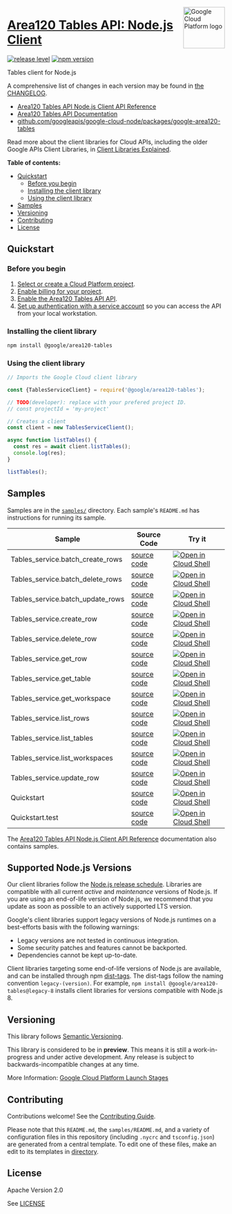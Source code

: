 [//]: # "This README.md file is auto-generated, all changes to this file will be lost."
[//]: # "To regenerate it, use `python -m synthtool`."
<img src="https://avatars2.githubusercontent.com/u/2810941?v=3&s=96" alt="Google Cloud Platform logo" title="Google Cloud Platform" align="right" height="96" width="96"/>

# [Area120 Tables API: Node.js Client](https://github.com/googleapis/google-cloud-node)

[![release level](https://img.shields.io/badge/release%20level-preview-yellow.svg?style=flat)](https://cloud.google.com/terms/launch-stages)
[![npm version](https://img.shields.io/npm/v/@google/area120-tables.svg)](https://www.npmjs.org/package/@google/area120-tables)




Tables client for Node.js


A comprehensive list of changes in each version may be found in
[the CHANGELOG](https://github.com/googleapis/google-cloud-node/tree/main/packages/google-area120-tables/CHANGELOG.md).

* [Area120 Tables API Node.js Client API Reference][client-docs]
* [Area120 Tables API Documentation][product-docs]
* [github.com/googleapis/google-cloud-node/packages/google-area120-tables](https://github.com/googleapis/google-cloud-node/tree/main/packages/google-area120-tables)

Read more about the client libraries for Cloud APIs, including the older
Google APIs Client Libraries, in [Client Libraries Explained][explained].

[explained]: https://cloud.google.com/apis/docs/client-libraries-explained

**Table of contents:**


* [Quickstart](#quickstart)
  * [Before you begin](#before-you-begin)
  * [Installing the client library](#installing-the-client-library)
  * [Using the client library](#using-the-client-library)
* [Samples](#samples)
* [Versioning](#versioning)
* [Contributing](#contributing)
* [License](#license)

## Quickstart

### Before you begin

1.  [Select or create a Cloud Platform project][projects].
1.  [Enable billing for your project][billing].
1.  [Enable the Area120 Tables API API][enable_api].
1.  [Set up authentication with a service account][auth] so you can access the
    API from your local workstation.

### Installing the client library

```bash
npm install @google/area120-tables
```


### Using the client library

```javascript
// Imports the Google Cloud client library

const {TablesServiceClient} = require('@google/area120-tables');

// TODO(developer): replace with your prefered project ID.
// const projectId = 'my-project'

// Creates a client
const client = new TablesServiceClient();

async function listTables() {
  const res = await client.listTables();
  console.log(res);
}

listTables();

```



## Samples

Samples are in the [`samples/`](https://github.com/googleapis/google-cloud-node/tree/main/samples) directory. Each sample's `README.md` has instructions for running its sample.

| Sample                      | Source Code                       | Try it |
| --------------------------- | --------------------------------- | ------ |
| Tables_service.batch_create_rows | [source code](https://github.com/googleapis/google-cloud-node/blob/main//workspace/google-cloud-node/samples/generated/v1alpha1/tables_service.batch_create_rows.js) | [![Open in Cloud Shell][shell_img]](https://console.cloud.google.com/cloudshell/open?git_repo=https://github.com/googleapis/google-cloud-node&page=editor&open_in_editor=/workspace/google-cloud-node/samples/generated/v1alpha1/tables_service.batch_create_rows.js,samples/README.md) |
| Tables_service.batch_delete_rows | [source code](https://github.com/googleapis/google-cloud-node/blob/main//workspace/google-cloud-node/samples/generated/v1alpha1/tables_service.batch_delete_rows.js) | [![Open in Cloud Shell][shell_img]](https://console.cloud.google.com/cloudshell/open?git_repo=https://github.com/googleapis/google-cloud-node&page=editor&open_in_editor=/workspace/google-cloud-node/samples/generated/v1alpha1/tables_service.batch_delete_rows.js,samples/README.md) |
| Tables_service.batch_update_rows | [source code](https://github.com/googleapis/google-cloud-node/blob/main//workspace/google-cloud-node/samples/generated/v1alpha1/tables_service.batch_update_rows.js) | [![Open in Cloud Shell][shell_img]](https://console.cloud.google.com/cloudshell/open?git_repo=https://github.com/googleapis/google-cloud-node&page=editor&open_in_editor=/workspace/google-cloud-node/samples/generated/v1alpha1/tables_service.batch_update_rows.js,samples/README.md) |
| Tables_service.create_row | [source code](https://github.com/googleapis/google-cloud-node/blob/main//workspace/google-cloud-node/samples/generated/v1alpha1/tables_service.create_row.js) | [![Open in Cloud Shell][shell_img]](https://console.cloud.google.com/cloudshell/open?git_repo=https://github.com/googleapis/google-cloud-node&page=editor&open_in_editor=/workspace/google-cloud-node/samples/generated/v1alpha1/tables_service.create_row.js,samples/README.md) |
| Tables_service.delete_row | [source code](https://github.com/googleapis/google-cloud-node/blob/main//workspace/google-cloud-node/samples/generated/v1alpha1/tables_service.delete_row.js) | [![Open in Cloud Shell][shell_img]](https://console.cloud.google.com/cloudshell/open?git_repo=https://github.com/googleapis/google-cloud-node&page=editor&open_in_editor=/workspace/google-cloud-node/samples/generated/v1alpha1/tables_service.delete_row.js,samples/README.md) |
| Tables_service.get_row | [source code](https://github.com/googleapis/google-cloud-node/blob/main//workspace/google-cloud-node/samples/generated/v1alpha1/tables_service.get_row.js) | [![Open in Cloud Shell][shell_img]](https://console.cloud.google.com/cloudshell/open?git_repo=https://github.com/googleapis/google-cloud-node&page=editor&open_in_editor=/workspace/google-cloud-node/samples/generated/v1alpha1/tables_service.get_row.js,samples/README.md) |
| Tables_service.get_table | [source code](https://github.com/googleapis/google-cloud-node/blob/main//workspace/google-cloud-node/samples/generated/v1alpha1/tables_service.get_table.js) | [![Open in Cloud Shell][shell_img]](https://console.cloud.google.com/cloudshell/open?git_repo=https://github.com/googleapis/google-cloud-node&page=editor&open_in_editor=/workspace/google-cloud-node/samples/generated/v1alpha1/tables_service.get_table.js,samples/README.md) |
| Tables_service.get_workspace | [source code](https://github.com/googleapis/google-cloud-node/blob/main//workspace/google-cloud-node/samples/generated/v1alpha1/tables_service.get_workspace.js) | [![Open in Cloud Shell][shell_img]](https://console.cloud.google.com/cloudshell/open?git_repo=https://github.com/googleapis/google-cloud-node&page=editor&open_in_editor=/workspace/google-cloud-node/samples/generated/v1alpha1/tables_service.get_workspace.js,samples/README.md) |
| Tables_service.list_rows | [source code](https://github.com/googleapis/google-cloud-node/blob/main//workspace/google-cloud-node/samples/generated/v1alpha1/tables_service.list_rows.js) | [![Open in Cloud Shell][shell_img]](https://console.cloud.google.com/cloudshell/open?git_repo=https://github.com/googleapis/google-cloud-node&page=editor&open_in_editor=/workspace/google-cloud-node/samples/generated/v1alpha1/tables_service.list_rows.js,samples/README.md) |
| Tables_service.list_tables | [source code](https://github.com/googleapis/google-cloud-node/blob/main//workspace/google-cloud-node/samples/generated/v1alpha1/tables_service.list_tables.js) | [![Open in Cloud Shell][shell_img]](https://console.cloud.google.com/cloudshell/open?git_repo=https://github.com/googleapis/google-cloud-node&page=editor&open_in_editor=/workspace/google-cloud-node/samples/generated/v1alpha1/tables_service.list_tables.js,samples/README.md) |
| Tables_service.list_workspaces | [source code](https://github.com/googleapis/google-cloud-node/blob/main//workspace/google-cloud-node/samples/generated/v1alpha1/tables_service.list_workspaces.js) | [![Open in Cloud Shell][shell_img]](https://console.cloud.google.com/cloudshell/open?git_repo=https://github.com/googleapis/google-cloud-node&page=editor&open_in_editor=/workspace/google-cloud-node/samples/generated/v1alpha1/tables_service.list_workspaces.js,samples/README.md) |
| Tables_service.update_row | [source code](https://github.com/googleapis/google-cloud-node/blob/main//workspace/google-cloud-node/samples/generated/v1alpha1/tables_service.update_row.js) | [![Open in Cloud Shell][shell_img]](https://console.cloud.google.com/cloudshell/open?git_repo=https://github.com/googleapis/google-cloud-node&page=editor&open_in_editor=/workspace/google-cloud-node/samples/generated/v1alpha1/tables_service.update_row.js,samples/README.md) |
| Quickstart | [source code](https://github.com/googleapis/google-cloud-node/blob/main//workspace/google-cloud-node/samples/quickstart.js) | [![Open in Cloud Shell][shell_img]](https://console.cloud.google.com/cloudshell/open?git_repo=https://github.com/googleapis/google-cloud-node&page=editor&open_in_editor=/workspace/google-cloud-node/samples/quickstart.js,samples/README.md) |
| Quickstart.test | [source code](https://github.com/googleapis/google-cloud-node/blob/main//workspace/google-cloud-node/samples/test/quickstart.test.js) | [![Open in Cloud Shell][shell_img]](https://console.cloud.google.com/cloudshell/open?git_repo=https://github.com/googleapis/google-cloud-node&page=editor&open_in_editor=/workspace/google-cloud-node/samples/test/quickstart.test.js,samples/README.md) |



The [Area120 Tables API Node.js Client API Reference][client-docs] documentation
also contains samples.

## Supported Node.js Versions

Our client libraries follow the [Node.js release schedule](https://nodejs.org/en/about/releases/).
Libraries are compatible with all current _active_ and _maintenance_ versions of
Node.js.
If you are using an end-of-life version of Node.js, we recommend that you update
as soon as possible to an actively supported LTS version.

Google's client libraries support legacy versions of Node.js runtimes on a
best-efforts basis with the following warnings:

* Legacy versions are not tested in continuous integration.
* Some security patches and features cannot be backported.
* Dependencies cannot be kept up-to-date.

Client libraries targeting some end-of-life versions of Node.js are available, and
can be installed through npm [dist-tags](https://docs.npmjs.com/cli/dist-tag).
The dist-tags follow the naming convention `legacy-(version)`.
For example, `npm install @google/area120-tables@legacy-8` installs client libraries
for versions compatible with Node.js 8.

## Versioning

This library follows [Semantic Versioning](http://semver.org/).







This library is considered to be in **preview**. This means it is still a
work-in-progress and under active development. Any release is subject to
backwards-incompatible changes at any time.


More Information: [Google Cloud Platform Launch Stages][launch_stages]

[launch_stages]: https://cloud.google.com/terms/launch-stages

## Contributing

Contributions welcome! See the [Contributing Guide](https://github.com/googleapis/google-cloud-node/blob/main/CONTRIBUTING.md).

Please note that this `README.md`, the `samples/README.md`,
and a variety of configuration files in this repository (including `.nycrc` and `tsconfig.json`)
are generated from a central template. To edit one of these files, make an edit
to its templates in
[directory](https://github.com/googleapis/synthtool).

## License

Apache Version 2.0

See [LICENSE](https://github.com/googleapis/google-cloud-node/blob/main/LICENSE)

[client-docs]: https://cloud.google.com/nodejs/docs/reference/area120-tables/latest
[product-docs]: https://area120.google.com/
[shell_img]: https://gstatic.com/cloudssh/images/open-btn.png
[projects]: https://console.cloud.google.com/project
[billing]: https://support.google.com/cloud/answer/6293499#enable-billing
[enable_api]: https://console.cloud.google.com/flows/enableapi?apiid=area120tables.googleapis.com
[auth]: https://cloud.google.com/docs/authentication/getting-started
